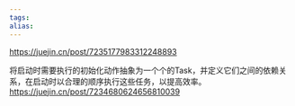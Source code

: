 ```yaml
---
tags: 
alias:
---
```

https://juejin.cn/post/7235177983312248893

将启动时需要执行的初始化动作抽象为一个个的Task，并定义它们之间的依赖关系，在启动时以合理的顺序执行这些任务，以提高效率。
https://juejin.cn/post/7234680624656810039